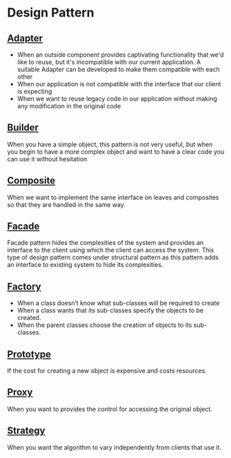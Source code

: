 # Design Pattern
## [Adapter](src/main/java/adapter)
- When an outside component provides captivating functionality that we'd like to reuse, but it's incompatible with our current application. A suitable Adapter can be developed to make them compatible with each other
- When our application is not compatible with the interface that our client is expecting
- When we want to reuse legacy code in our application without making any modification in the original code

## [Builder](src/main/java/builder)
When you have a simple object, this pattern is not very useful, but when you begin to have a more complex object and want to have a clear code you can use it without hesitation

## [Composite](src/main/java/composite)
When we want to implement the same interface on leaves and composites so that they are handled in the same way.

## [Facade](src/main/java/facade)
Facade pattern hides the complexities of the system and provides an interface to the client using which the client can access the system. This type of design pattern comes under structural pattern as this pattern adds an interface to existing system to hide its complexities.

## [Factory](src/main/java/factory)
* When a class doesn’t know what sub-classes will be required to create
* When a class wants that its sub-classes specify the objects to be created.
* When the parent classes choose the creation of objects to its sub-classes.

## [Prototype](src/main/java/prototype)
If the cost for creating a new object is expensive and costs resources.

## [Proxy](src/main/java/proxy)
When you want to provides the control for accessing the original object.

## [Strategy](src/main/java/strategy)
When you want the algorithm to vary independently from clients that use it.
